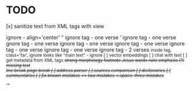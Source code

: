 # TODO

[x] sanitize text from XML tags with view
    <div> ignore - align='center'
    <q> ignore tag - one verse
    <Q> ignore tag - one verse
    <X> gnore tag - one verse
    <x> ignore tag - one verse
    <E> ignore tag - one verse
    <G> ignore tag - one verse
    <g> ignore tag - one verse
    <WW> ignore tag - 2 verses
    <small> inside <n> tag, class='far', ignore
    <t> looks like "main text" - ignore
[ ] vector embeddings
[ ] chat with text
[ ] get metadata from XML tags
    <S> strong
    <m> morphology
    <f> footnote
    <J> Jesus words
    <n> note
    <e> emphasis (?)
    <i> missing text
    <br> line break
    <pb> page break
[ ] address parser
[ ] sources comparison
[ ] dicitonaries
[ ] commentaries
[ ] fix known mistakes
    <> two mistakes
    <:space: three mistakes
